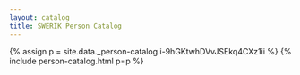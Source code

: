 ```yaml
---
layout: catalog
title: SWERIK Person Catalog
---
```

{% assign p = site.data._person-catalog.i-9hGKtwhDVvJSEkq4CXz1ii %}
{% include person-catalog.html p=p %}

